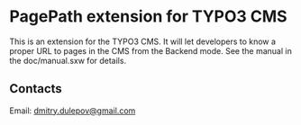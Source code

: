 # PagePath extension for TYPO3 CMS

This is an extension for the TYPO3 CMS. It will let developers to know a proper URL to pages in the CMS from the Backend mode. See the manual in the doc/manual.sxw for details.

## Contacts

Email: dmitry.dulepov@gmail.com
